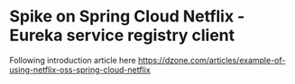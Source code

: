 # Spike on Spring Cloud Netflix - Eureka service registry client

Following introduction article here
https://dzone.com/articles/example-of-using-netflix-oss-spring-cloud-netflix